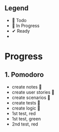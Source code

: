 ## Legend

- 📃 Todo
- 🚧 In Progress
- ✔ Ready
- 

# Progress

## 1. Pomodoro
- create notes 🚧
- create user stories 🚧
- create scenarios 🚧
- create tests 🚧
- create logic 🚧
- 1st test, red
- 1st test, green
- 2nd test, red